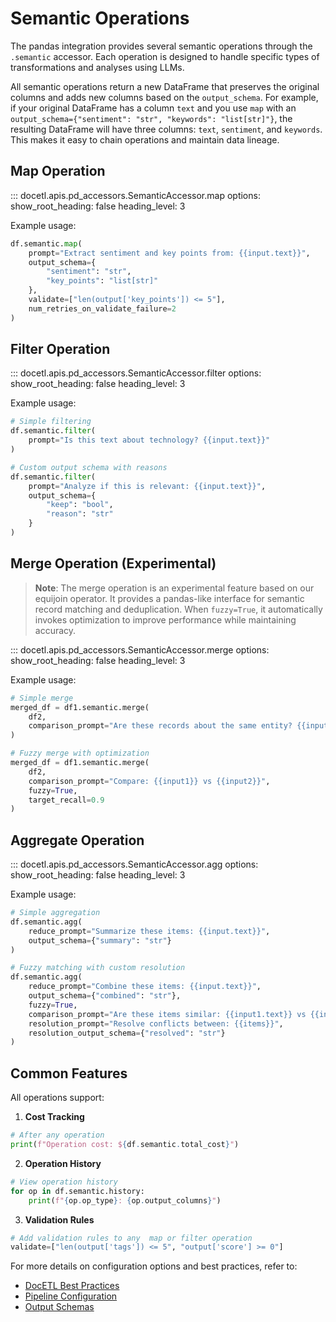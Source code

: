 # Semantic Operations

The pandas integration provides several semantic operations through the `.semantic` accessor. Each operation is designed to handle specific types of transformations and analyses using LLMs.

All semantic operations return a new DataFrame that preserves the original columns and adds new columns based on the `output_schema`. For example, if your original DataFrame has a column `text` and you use `map` with an `output_schema={"sentiment": "str", "keywords": "list[str]"}`, the resulting DataFrame will have three columns: `text`, `sentiment`, and `keywords`. This makes it easy to chain operations and maintain data lineage.

## Map Operation

::: docetl.apis.pd_accessors.SemanticAccessor.map
    options:
        show_root_heading: false
        heading_level: 3

Example usage:
```python
df.semantic.map(
    prompt="Extract sentiment and key points from: {{input.text}}",
    output_schema={
        "sentiment": "str",
        "key_points": "list[str]"
    },
    validate=["len(output['key_points']) <= 5"],
    num_retries_on_validate_failure=2
)
```

## Filter Operation

::: docetl.apis.pd_accessors.SemanticAccessor.filter
    options:
        show_root_heading: false
        heading_level: 3

Example usage:
```python
# Simple filtering
df.semantic.filter(
    prompt="Is this text about technology? {{input.text}}"
)

# Custom output schema with reasons
df.semantic.filter(
    prompt="Analyze if this is relevant: {{input.text}}",
    output_schema={
        "keep": "bool",
        "reason": "str"
    }
)
```

## Merge Operation (Experimental)

> **Note**: The merge operation is an experimental feature based on our equijoin operator. It provides a pandas-like interface for semantic record matching and deduplication. When `fuzzy=True`, it automatically invokes optimization to improve performance while maintaining accuracy.

::: docetl.apis.pd_accessors.SemanticAccessor.merge
    options:
        show_root_heading: false
        heading_level: 3

Example usage:
```python
# Simple merge
merged_df = df1.semantic.merge(
    df2,
    comparison_prompt="Are these records about the same entity? {{input1}} vs {{input2}}"
)

# Fuzzy merge with optimization
merged_df = df1.semantic.merge(
    df2,
    comparison_prompt="Compare: {{input1}} vs {{input2}}",
    fuzzy=True,
    target_recall=0.9
)
```

## Aggregate Operation

::: docetl.apis.pd_accessors.SemanticAccessor.agg
    options:
        show_root_heading: false
        heading_level: 3

Example usage:
```python
# Simple aggregation
df.semantic.agg(
    reduce_prompt="Summarize these items: {{input.text}}",
    output_schema={"summary": "str"}
)

# Fuzzy matching with custom resolution
df.semantic.agg(
    reduce_prompt="Combine these items: {{input.text}}",
    output_schema={"combined": "str"},
    fuzzy=True,
    comparison_prompt="Are these items similar: {{input1.text}} vs {{input2.text}}",
    resolution_prompt="Resolve conflicts between: {{items}}",
    resolution_output_schema={"resolved": "str"}
)
```

## Common Features

All operations support:

1. **Cost Tracking**
```python
# After any operation
print(f"Operation cost: ${df.semantic.total_cost}")
```

2. **Operation History**
```python
# View operation history
for op in df.semantic.history:
    print(f"{op.op_type}: {op.output_columns}")
```

3. **Validation Rules**
```python
# Add validation rules to any  map or filter operation
validate=["len(output['tags']) <= 5", "output['score'] >= 0"]
```




For more details on configuration options and best practices, refer to:
- [DocETL Best Practices](../best-practices.md)
- [Pipeline Configuration](../concepts/pipelines.md)
- [Output Schemas](../concepts/schemas.md) 